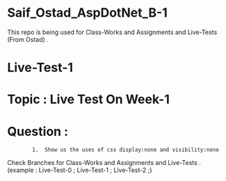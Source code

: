 # Saif_Ostad_AspDotNet_B-1
This repo is being used for Class-Works and Assignments and Live-Tests (From Ostad) .


# Live-Test-1
# Topic : Live Test On Week-1

# Question : 
            1.  Show us the uses of css display:none and visibility:none


Check Branches for Class-Works and Assignments and Live-Tests .
(example : Live-Test-0 ; Live-Test-1 ; Live-Test-2 ;)
